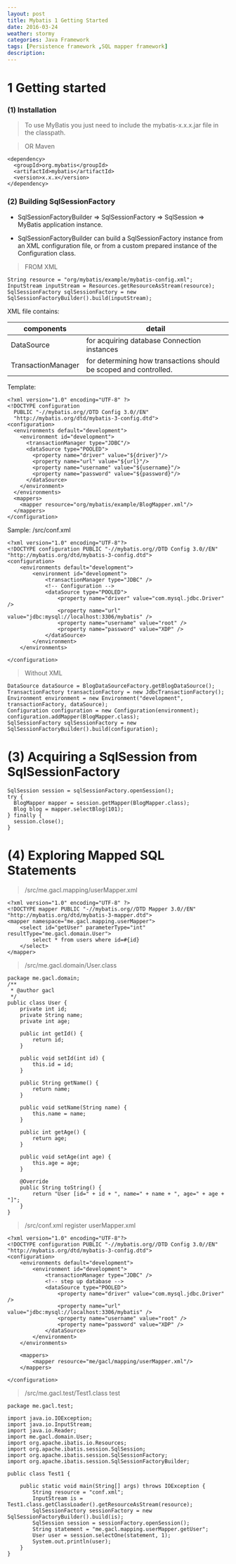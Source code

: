 ```yaml
---
layout: post
title: Mybatis 1 Getting Started
date: 2016-03-24
weather: stormy
categories: Java Framework
tags: [Persistence framework ,SQL mapper framework]
description: 
---
```


# 1 Getting started

### (1) Installation
> To use MyBatis you just need to include the mybatis-x.x.x.jar file in the classpath.

> OR Maven

	<dependency>
	  <groupId>org.mybatis</groupId>
	  <artifactId>mybatis</artifactId>
	  <version>x.x.x</version>
	</dependency>

### (2) Building SqlSessionFactory 

- SqlSessionFactoryBuilder => SqlSessionFactory => SqlSession => MyBatis application instance. 

- SqlSessionFactoryBuilder can build a SqlSessionFactory instance from an XML configuration file, or from a custom prepared instance of the Configuration class.

> FROM XML

	String resource = "org/mybatis/example/mybatis-config.xml";
	InputStream inputStream = Resources.getResourceAsStream(resource);
	SqlSessionFactory sqlSessionFactory = new SqlSessionFactoryBuilder().build(inputStream);
 
XML file contains:

components|detail
---|---
DataSource |  for acquiring database Connection instances	
TransactionManager |  for determining how transactions should be scoped and controlled. 	

Template:

	<?xml version="1.0" encoding="UTF-8" ?>
	<!DOCTYPE configuration
	  PUBLIC "-//mybatis.org//DTD Config 3.0//EN"
	  "http://mybatis.org/dtd/mybatis-3-config.dtd">
	<configuration>
	  <environments default="development">
	    <environment id="development">
	      <transactionManager type="JDBC"/>
	      <dataSource type="POOLED">
	        <property name="driver" value="${driver}"/>
	        <property name="url" value="${url}"/>
	        <property name="username" value="${username}"/>
	        <property name="password" value="${password}"/>
	      </dataSource>
	    </environment>
	  </environments>
	  <mappers>
	    <mapper resource="org/mybatis/example/BlogMapper.xml"/>
	  </mappers>
	</configuration>

Sample: /src/conf.xml

	<?xml version="1.0" encoding="UTF-8"?>
	<!DOCTYPE configuration PUBLIC "-//mybatis.org//DTD Config 3.0//EN" "http://mybatis.org/dtd/mybatis-3-config.dtd">
	<configuration>
	    <environments default="development">
	        <environment id="development">
	            <transactionManager type="JDBC" />
	            <!-- Configuration -->
	            <dataSource type="POOLED">
	                <property name="driver" value="com.mysql.jdbc.Driver" />
	                <property name="url" value="jdbc:mysql://localhost:3306/mybatis" />
	                <property name="username" value="root" />
	                <property name="password" value="XDP" />
	            </dataSource>
	        </environment>
	    </environments>
	    
	</configuration>

>Without XML 

	DataSource dataSource = BlogDataSourceFactory.getBlogDataSource();
	TransactionFactory transactionFactory = new JdbcTransactionFactory();
	Environment environment = new Environment("development", transactionFactory, dataSource);
	Configuration configuration = new Configuration(environment);
	configuration.addMapper(BlogMapper.class);
	SqlSessionFactory sqlSessionFactory = new SqlSessionFactoryBuilder().build(configuration);

# (3) Acquiring a SqlSession from SqlSessionFactory

	SqlSession session = sqlSessionFactory.openSession();
	try {
	  BlogMapper mapper = session.getMapper(BlogMapper.class);
	  Blog blog = mapper.selectBlog(101);
	} finally {
	  session.close();
	}	

# (4) Exploring Mapped SQL Statements

> /src/me.gacl.mapping/userMapper.xml

	<?xml version="1.0" encoding="UTF-8" ?>
	<!DOCTYPE mapper PUBLIC "-//mybatis.org//DTD Mapper 3.0//EN" "http://mybatis.org/dtd/mybatis-3-mapper.dtd">
	<mapper namespace="me.gacl.mapping.userMapper">
		<select id="getUser" parameterType="int" resultType="me.gacl.domain.User">
	        select * from users where id=#{id}
	    </select>
	</mapper>	

> /src/me.gacl.domain/User.class

	package me.gacl.domain;
	/**
	 * @author gacl
	 */
	public class User {
	    private int id;
	    private String name;
	    private int age;

	    public int getId() {
	        return id;
	    }

	    public void setId(int id) {
	        this.id = id;
	    }

	    public String getName() {
	        return name;
	    }

	    public void setName(String name) {
	        this.name = name;
	    }

	    public int getAge() {
	        return age;
	    }

	    public void setAge(int age) {
	        this.age = age;
	    }

	    @Override
	    public String toString() {
	        return "User [id=" + id + ", name=" + name + ", age=" + age + "]";
	    }
	}

>/src/conf.xml  register userMapper.xml 

	<?xml version="1.0" encoding="UTF-8"?>
	<!DOCTYPE configuration PUBLIC "-//mybatis.org//DTD Config 3.0//EN" "http://mybatis.org/dtd/mybatis-3-config.dtd">
	<configuration>
	    <environments default="development">
	        <environment id="development">
	            <transactionManager type="JDBC" />
	            <!-- step up database -->
	            <dataSource type="POOLED">
	                <property name="driver" value="com.mysql.jdbc.Driver" />
	                <property name="url" value="jdbc:mysql://localhost:3306/mybatis" />
	                <property name="username" value="root" />
	                <property name="password" value="XDP" />
	            </dataSource>
	        </environment>
	    </environments>
	    
	    <mappers>
	        <mapper resource="me/gacl/mapping/userMapper.xml"/>
	    </mappers>
	    
	</configuration>

> /src/me.gacl.test/Test1.class  test

	package me.gacl.test;

	import java.io.IOException;
	import java.io.InputStream;
	import java.io.Reader;
	import me.gacl.domain.User;
	import org.apache.ibatis.io.Resources;
	import org.apache.ibatis.session.SqlSession;
	import org.apache.ibatis.session.SqlSessionFactory;
	import org.apache.ibatis.session.SqlSessionFactoryBuilder;

	public class Test1 {

	    public static void main(String[] args) throws IOException {
	        String resource = "conf.xml";
	        InputStream is = Test1.class.getClassLoader().getResourceAsStream(resource);
	        SqlSessionFactory sessionFactory = new SqlSessionFactoryBuilder().build(is);
	        SqlSession session = sessionFactory.openSession();
	        String statement = "me.gacl.mapping.userMapper.getUser";
	        User user = session.selectOne(statement, 1);
	        System.out.println(user);
	    }
	} 

